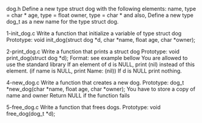 dog.h
Define a new type struct dog with the following elements:
name, type = char *
age, type = float
owner, type = char *
and also,
Define a new type dog_t as a new name for the type struct dog.

1-init_dog.c
Write a function that initialize a variable of type struct dog
Prototype: void init_dog(struct dog *d, char *name, float age, char *owner);

2-print_dog.c
Write a function that prints a struct dog
Prototype: void print_dog(struct dog *d);
Format: see example bellow
You are allowed to use the standard library
If an element of d is NULL, print (nil) instead of this element. (if name is NULL, print Name: (nil))
If d is NULL print nothing.

4-new_dog.c
Write a function that creates a new dog.
Prototype: dog_t *new_dog(char *name, float age, char *owner);
You have to store a copy of name and owner
Return NULL if the function fails

5-free_dog.c
Write a function that frees dogs.
Prototype: void free_dog(dog_t *d);

